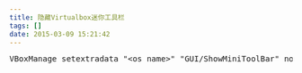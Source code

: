 ```yaml
---
title: 隐藏Virtualbox迷你工具栏
tags: []
date: 2015-03-09 15:21:42
---
```


<div class="highlight"><pre>VBoxManage setextradata <span class="s2">&quot;&lt;os name&gt;&quot;</span> <span class="s2">&quot;GUI/ShowMiniToolBar&quot;</span> no
</pre></div>